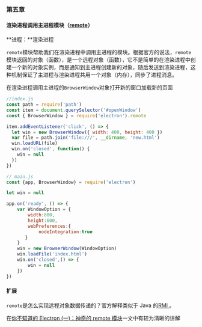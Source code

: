 ### 第五章



 #### 渲染进程调用主进程模块（[remote](https://electronjs.org/docs/api/remote#remote)）

**进程：**渲染进程

`remote`模块帮助我们在渲染进程中调用主进程的模块。根据官方的说法，`remote`模块返回的对象（函数），是一个远程对象（函数），它不是简单的在渲染进程中创建一个新的对象实例，而是通知到主进程创建新的对象，随后发送到渲染进程，这种机制保证了主进程与渲染进程共用一个对象（内存），同步了进程消息。



在渲染进程调用主进程的`BrowserWindow`对象打开新的窗口加载新的页面

```javascript
//index.js
const path = require('path')
const item = document.querySelector('#openWindow')
const { BrowserWindow } = require('electron').remote

item.addEventListener('click', () => {
  let win = new BrowserWindow({ width: 400, height: 400 })
  var file = path.join('file:///', __dirname, 'new.html')
  win.loadURL(file)
  win.on('closed', function() {
    win = null
  })
})
```

```javascript
// main.js
const {app, BrowserWindow} = require('electron')

let win = null

app.on('ready', () => {
    var WindowOption = {
        width:800,
        height:600,
        webPreferences:{
            nodeIntegration:true
       }
    }
    win = new BrowserWindow(WindowOption)
    win.loadFile('index.html')
    win.on('closed',() => {
        win = null
    })
})
```



#### 扩展

`remote`是怎么实现远程对象数据传递的？官方解释类似于 Java 的[RMI ](https://en.wikipedia.org/wiki/Java_remote_method_invocation)。

在[你不知道的 Electron (一)：神奇的 remote 模块](https://imweb.io/topic/5b3b72ab4d378e703a4f4435)一文中有较为清晰的讲解